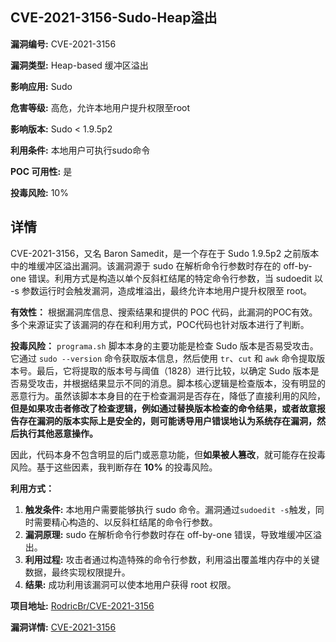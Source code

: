## CVE-2021-3156-Sudo-Heap溢出

**漏洞编号:** CVE-2021-3156

**漏洞类型:** Heap-based 缓冲区溢出

**影响应用:** Sudo

**危害等级:** 高危，允许本地用户提升权限至root

**影响版本:** Sudo < 1.9.5p2

**利用条件:** 本地用户可执行sudo命令

**POC 可用性:** 是

**投毒风险:** 10%

## 详情

CVE-2021-3156，又名 Baron Samedit，是一个存在于 Sudo 1.9.5p2 之前版本中的堆缓冲区溢出漏洞。该漏洞源于 sudo 在解析命令行参数时存在的 off-by-one 错误。利用方式是构造以单个反斜杠结尾的特定命令行参数，当 sudoedit 以 -s 参数运行时会触发漏洞，造成堆溢出，最终允许本地用户提升权限至 root。

**有效性：**
根据漏洞库信息、搜索结果和提供的 POC 代码，此漏洞的POC有效。多个来源证实了该漏洞的存在和利用方式，POC代码也针对版本进行了判断。

**投毒风险：**
`programa.sh` 脚本本身的主要功能是检查 Sudo 版本是否易受攻击。它通过 `sudo --version` 命令获取版本信息，然后使用 `tr`、`cut` 和 `awk` 命令提取版本号。最后，它将提取的版本号与阈值（1828）进行比较，以确定 Sudo 版本是否易受攻击，并根据结果显示不同的消息。脚本核心逻辑是检查版本，没有明显的恶意行为。虽然该脚本本身目的在于检查漏洞是否存在，降低了直接利用的风险，**但是如果攻击者修改了检查逻辑，例如通过替换版本检查的命令结果，或者故意报告存在漏洞的版本实际上是安全的，则可能诱导用户错误地认为系统存在漏洞，然后执行其他恶意操作。**

因此，代码本身不包含明显的后门或恶意功能，但**如果被人篡改**，就可能存在投毒风险。基于这些因素，我判断存在 **10%** 的投毒风险。

**利用方式：**

1.  **触发条件:**  本地用户需要能够执行 sudo 命令。漏洞通过`sudoedit -s`触发，同时需要精心构造的、以反斜杠结尾的命令行参数。
2.  **漏洞原理:**  sudo 在解析命令行参数时存在 off-by-one 错误，导致堆缓冲区溢出。
3.  **利用过程:**  攻击者通过构造特殊的命令行参数，利用溢出覆盖堆内存中的关键数据，最终实现权限提升。
4.  **结果:**  成功利用该漏洞可以使本地用户获得 root 权限。

**项目地址:** [RodricBr/CVE-2021-3156](https://github.com/RodricBr/CVE-2021-3156)

**漏洞详情:** [CVE-2021-3156](https://nvd.nist.gov/vuln/detail/CVE-2021-3156)